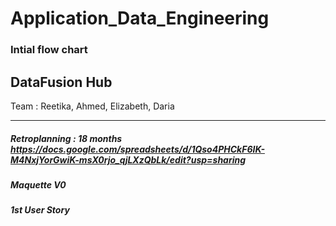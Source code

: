 # Application_Data_Engineering
### Intial flow chart 
## DataFusion Hub 
Team : Reetika, Ahmed, Elizabeth, Daria 
******
##### Retroplanning : 18 months https://docs.google.com/spreadsheets/d/1Qso4PHCkF6IK-M4NxjYorGwiK-msX0rjo_qjLXzQbLk/edit?usp=sharing
##### Maquette V0
##### 1st User Story
